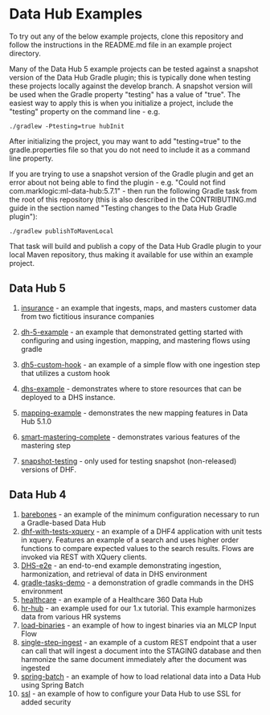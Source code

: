 # Data Hub Examples

To try out any of the below example projects, clone this repository and follow the instructions in the README.md file 
in an example project directory.

Many of the Data Hub 5 example projects can be tested against a snapshot version of the Data Hub Gradle plugin; this is 
typically done when testing these projects locally against the develop branch. A snapshot version will be used when the
Gradle property "testing" has a value of "true". The easiest way to apply this is when you initialize a project, include
the "testing" property on the command line - e.g.

    ./gradlew -Ptesting=true hubInit

After initializing the project, you may want to add "testing=true" to the gradle.properties file so that you do not need to include it as a command line property. 

If you are trying to use a snapshot version of the Gradle plugin and get an error about not being able to find the 
plugin - e.g. "Could not find com.marklogic:ml-data-hub:5.7.1" - then run the following Gradle task from the root
of this repository (this is also described in the CONTRIBUTING.md guide in the section named "Testing changes to the 
Data Hub Gradle plugin"): 

    ./gradlew publishToMavenLocal

That task will build and publish a copy of the Data Hub Gradle plugin to your local Maven repository, thus making it 
available for use within an example project. 

## Data Hub 5

1. [insurance](https://github.com/marklogic/marklogic-data-hub/tree/master/examples/insurance) - an example that ingests, maps, and masters customer data from two fictitious insurance companies

1. [dh-5-example](https://github.com/marklogic/marklogic-data-hub/tree/master/examples/dh-5-example) - an example that demonstrated getting started with configuring and using ingestion, mapping, and mastering flows using gradle

1. [dh5-custom-hook](https://github.com/marklogic/marklogic-data-hub/tree/master/examples/dh5-custom-hook) - an example of a simple flow with one ingestion step that utilizes a custom hook

1. [dhs-example](https://github.com/marklogic/marklogic-data-hub/tree/master/examples/dhs-example) - demonstrates where to store 
  resources that can be deployed to a DHS instance. 

1. [mapping-example](https://github.com/marklogic/marklogic-data-hub/tree/master/examples/mapping-example) - demonstrates the new mapping features in Data Hub 5.1.0

1. [smart-mastering-complete](https://github.com/marklogic/marklogic-data-hub/tree/master/examples/smart-mastering-complete) - demonstrates various features of the mastering step

1. [snapshot-testing](https://github.com/marklogic/marklogic-data-hub/tree/master/examples/snapshot-testing) - only used for testing snapshot (non-released) versions of DHF.

## Data Hub 4

1. [barebones](https://github.com/marklogic/marklogic-data-hub/tree/master/examples/barebones) - an example of the minimum configuration necessary to run a Gradle-based Data Hub
1. [dhf-with-tests-xquery](https://github.com/marklogic/marklogic-data-hub/tree/master/examples/dhf4/dhf-with-tests-xquery) - an example of a DHF4 application with unit tests in xquery. Features an example of a search and uses higher order functions to compare expected values to the search results. Flows are invoked via REST with XQuery clients.  
1. [DHS-e2e](https://github.com/marklogic/marklogic-data-hub/tree/master/examples/dhf4/DHS-e2e) - an end-to-end example demonstrating ingestion, harmonization, and retrieval of data in DHS environment
1. [gradle-tasks-demo](https://github.com/marklogic/marklogic-data-hub/tree/master/examples/dhf4/gradle-tasks-demo) - a demonstration of gradle commands in the DHS environment
1. [healthcare](https://github.com/marklogic/marklogic-data-hub/tree/master/examples/dhf4/healthcare) - an example of a Healthcare 360 Data Hub
1. [hr-hub](https://github.com/marklogic/marklogic-data-hub/tree/master/examples/dhf4/hr-hub) - an example used for our 1.x tutorial. This example harmonizes data from various HR systems
1. [load-binaries](https://github.com/marklogic/marklogic-data-hub/tree/master/examples/dhf4/load-binaries) - an example of how to ingest binaries via an MLCP Input Flow
1. [single-step-ingest](https://github.com/marklogic/marklogic-data-hub/tree/master/examples/dhf4/single-step-ingest) - an example of a custom REST endpoint that a user can call that will ingest a document into the STAGING database and then harmonize the same document immediately after the document was ingested
1. [spring-batch](https://github.com/marklogic/marklogic-data-hub/tree/master/examples/dhf4/spring-batch) - an example of how to load relational data into a Data Hub using Spring Batch
1. [ssl](https://github.com/marklogic/marklogic-data-hub/tree/master/examples/dhf4/ssl) - an example of how to configure your Data Hub to use SSL for added security
